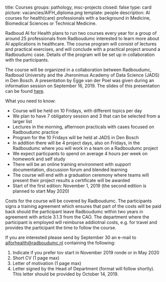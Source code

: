 title: Courses 
groups: pathology, msc-projects
closed: false
type: card
picture: vacancies/AIFH_diploma.png
template: people
description: AI courses for health(care) professionals with a background in Medicine, Biomedical Sciences or Technical Medicine. 

Radboud AI for Health plans to run two courses every year for a group of around 25 professionals from Radboudumc interested to learn more about AI applications in healthcare. The course program will consist of lectures and practical exercises, and will conclude with a practical project around a Radboudumc case. Details of the program will be set up in collaboration with the participants. 

The course will be organized in a collaboration between Radboudumc, Radboud University and the Jheronimus Academy of Data Science (JADS) in Den Bosch. A presentation by Egge van der Poel was given during an information session on September 16, 2019. The slides of this presentation can be found [here](https://drive.google.com/open?id=1nnYpNSdr10E3Zm7IiV78UFj239eIV4Yx). 

What you need to know:
- Course will be held on 10 Fridays, with different topics per day
- We plan to have 7 obligatory session and 3 that can be selected from a larger list
- Lectures in the morning, afternoon practicals with cases focused on Radboudumc practice
- Program for the 10 Fridays will be held at JADS in Den Bosch
- In addition there will be 4 project days, also on Fridays, in the Radboudumc where you will work in a team on a Radboudumc project
- We expect particpants to spend on average 4 hours per week on homework and self study
- There will be an online training environment with support documentation, discussion forum and blended learning
- The course will end with a graduation ceremony where teams will present their project results a certificate will be awarded
- Start of the first edition: November 1, 2019 (the second edition is planned to start May 2020)

Costs for the course will be covered by Radboudumc. The participants signs a training agreement which ensures that part of the costs will be paid back should the participant leave Radboudumc within two years in agreement with article 3.1.3 from the CAO. The department where the participant is employed will reimburse addiiotnal costs, e.g. for travel and provides the participant the time to follow the course. 

If you are interested please send by September 30 an e-mail to aiforhealth@radboudumc.nl containing the following:
1. Indicate if you prefer tov start in November 2019 ronde or in May 2020
2. Short CV (1 page max)
3. Letter of motivation (1 page max)
4. Letter signed by the Head of Department (format will follow shortly). This letter should be provided by October 14, 2019.  




